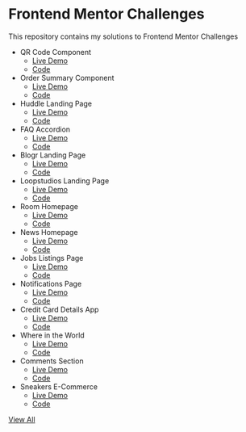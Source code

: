 # Frontend Mentor Challenges
This repository contains my solutions to Frontend Mentor Challenges

- QR Code Component
  - [Live Demo](https://simoneclr.github.io/Frontend-Mentor-Challenges/qr-code-component)
  - [Code](https://github.com/simoneclr/Frontend-Mentor-Challenges/tree/main/qr-code-component)
- Order Summary Component
  - [Live Demo](https://simoneclr.github.io/Frontend-Mentor-Challenges/order-summary-component)
  - [Code](https://github.com/simoneclr/Frontend-Mentor-Challenges/tree/main/order-summary-component)
- Huddle Landing Page
  - [Live Demo](https://simoneclr.github.io/Frontend-Mentor-Challenges/huddle-landing-page)
  - [Code](https://github.com/simoneclr/Frontend-Mentor-Challenges/tree/main/huddle-landing-page)
- FAQ Accordion
  - [Live Demo](https://simoneclr.github.io/Frontend-Mentor-Challenges/faq-accordion-card)
  - [Code](https://github.com/simoneclr/Frontend-Mentor-Challenges/tree/main/faq-accordion-card)
- Blogr Landing Page
  - [Live Demo](https://simoneclr.github.io/Frontend-Mentor-Challenges/blogr-landing-page)
  - [Code](https://github.com/simoneclr/Frontend-Mentor-Challenges/tree/main/blogr-landing-page)
- Loopstudios Landing Page
  - [Live Demo](https://simoneclr.github.io/Frontend-Mentor-Challenges/loopstudios-landing-page)
  - [Code](https://github.com/simoneclr/Frontend-Mentor-Challenges/tree/main/loopstudios-landing-page)
- Room Homepage
  - [Live Demo](https://simoneclr.github.io/Frontend-Mentor-Challenges/room-homepage)
  - [Code](https://github.com/simoneclr/Frontend-Mentor-Challenges/tree/main/room-homepage)
- News Homepage
  - [Live Demo](https://simoneclr.github.io/Frontend-Mentor-Challenges/news-homepage)
  - [Code](https://github.com/simoneclr/Frontend-Mentor-Challenges/tree/main/news-homepage)
- Jobs Listings Page
  - [Live Demo](https://simoneclr.github.io/fm-jobs-listings/)
  - [Code](https://github.com/simoneclr/fm-jobs-listings)
- Notifications Page
  - [Live Demo](https://simoneclr.github.io/fm-notifications-page/)
  - [Code](https://github.com/simoneclr/fm-notifications-page)
- Credit Card Details App
  - [Live Demo](https://simoneclr.github.io/fm-card-details/)
  - [Code](https://github.com/simoneclr/fm-card-details)
- Where in the World
  - [Live Demo](https://simoneclr.github.io/fm-countries-api)
  - [Code](https://github.com/simoneclr/fm-countries-api)
- Comments Section
  - [Live Demo](https://simoneclr.github.io/fm-comments-section/)
  - [Code](https://github.com/simoneclr/fm-comments-section)
- Sneakers E-Commerce
  - [Live Demo](https://simoneclr.github.io/fm-e-commerce/)
  - [Code](https://github.com/simoneclr/fm-e-commerce)

[View All](https://simoneclr.github.io/Frontend-Mentor-Challenges/)
